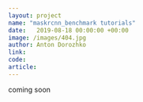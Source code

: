 ```yaml
---
layout: project
name: "maskrcnn_benchmark tutorials"
date:   2019-08-18 00:00:00 +00:00
image: /images/404.jpg
author: Anton Dorozhko
link:  
code: 
article:
---
```


coming soon
